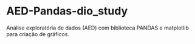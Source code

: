 # AED-Pandas-dio_study
Análise exploratória de dados (AED) com biblioteca PANDAS e matplotlib para criação de gráficos.
